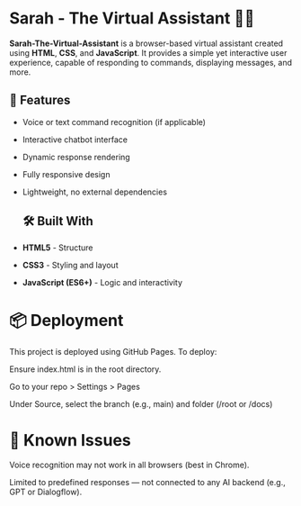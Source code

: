 # Sarah - The Virtual Assistant 🧠💬

**Sarah-The-Virtual-Assistant** is a browser-based virtual assistant created using **HTML**, **CSS**, and **JavaScript**. 
It provides a simple yet interactive user experience, capable of responding to commands, displaying messages, and more.

## 🚀 Features

- Voice or text command recognition (if applicable)
- Interactive chatbot interface
- Dynamic response rendering
- Fully responsive design
- Lightweight, no external dependencies

  ## 🛠️ Built With

- **HTML5** - Structure
- **CSS3** - Styling and layout
- **JavaScript (ES6+)** - Logic and interactivity

# 📦 Deployment
This project is deployed using GitHub Pages. To deploy:

Ensure index.html is in the root directory.

Go to your repo > Settings > Pages

Under Source, select the branch (e.g., main) and folder (/root or /docs)

# 📌 Known Issues
Voice recognition may not work in all browsers (best in Chrome).

Limited to predefined responses — not connected to any AI backend (e.g., GPT or Dialogflow).
